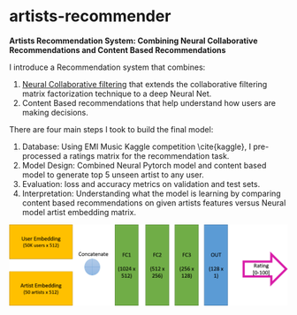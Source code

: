 # artists-recommender
**Artists Recommendation System: Combining Neural Collaborative Recommendations and Content Based Recommendations**

I introduce a Recommendation system that combines:
  1. [Neural Collaborative filtering](https://arxiv.org/abs/1708.05031) that extends the collaborative filtering matrix factorization       technique to a deep Neural Net. 
  2. Content Based recommendations that help understand how users are making decisions.
  
There are four main steps I took to build the final model:
  1. Database: Using EMI Music Kaggle competition \cite{kaggle}, I pre-processed a ratings matrix for the recommendation task.    
  2. Model Design: Combined Neural Pytorch model and content based model to generate top 5 unseen artist to any user. 
  3. Evaluation: loss and accuracy metrics on validation and test sets. 
  4. Interpretation: Understanding what the model is learning by comparing content based recommendations on given artists features versus      Neural model artist embedding matrix. 
  
  ![Neural model structure](https://github.com/EdenBD/artists-recommender/blob/master/neural_model.png)
